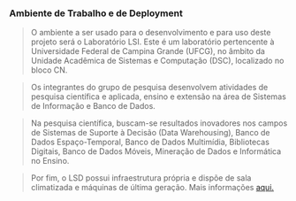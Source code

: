 ### Ambiente de Trabalho e de Deployment ###

> O ambiente a ser usado para o desenvolvimento e para uso deste projeto será o Laboratório LSI. Este é um laboratório pertencente à Universidade Federal de Campina Grande (UFCG), no âmbito da Unidade Acadêmica de Sistemas e Computação (DSC), localizado no bloco CN.

> Os integrantes do grupo de pesquisa desenvolvem atividades de pesquisa científica e aplicada, ensino e extensão na área de Sistemas de Informação e Banco de Dados.


> Na pesquisa científica, buscam-se resultados inovadores nos campos de Sistemas de Suporte à Decisão (Data Warehousing), Banco de Dados Espaço-Temporal, Banco de Dados Multimídia, Bibliotecas Digitais, Banco de Dados Móveis, Mineração de Dados e Informática no Ensino.

> Por fim, o LSD possui infraestrutura própria e dispõe de sala climatizada e máquinas de última geração. Mais informações [aqui.](http://www.lsi.dsc.ufcg.edu.br/doku.php?id=start)